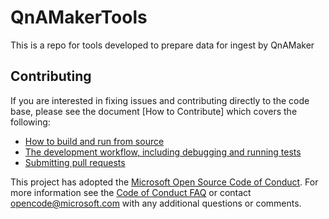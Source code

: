 # QnAMakerTools
This is a repo for tools developed to prepare data for ingest by QnAMaker

## Contributing
If you are interested in fixing issues and contributing directly to the code base,
please see the document [How to Contribute] which covers the following:

* [How to build and run from source]()
* [The development workflow, including debugging and running tests]()
* [Submitting pull requests]()

This project has adopted the [Microsoft Open Source Code of Conduct](https://opensource.microsoft.com/codeofconduct/). For more information see the [Code of Conduct FAQ](https://opensource.microsoft.com/codeofconduct/faq/) or contact [opencode@microsoft.com](mailto:opencode@microsoft.com) with any additional questions or comments.
